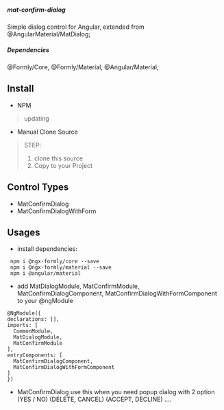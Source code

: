 ##### mat-confirm-dialog
  Simple dialog control for Angular, extended from @AngularMaterial/MatDialog;
##### Dependencies
 @Formly/Core, @Formly/Material, @Angular/Material; 
## Install
  * NPM
  > updating
  * Manual Clone Source 
  > STEP: 
  > 1. clone this source
  > 2. Copy to your Project 
## Control Types 
  * MatConfirmDialog 
  * MatConfirmDialogWithForm
## Usages
  * install dependencies: 
  ```
   npm i @ngx-formly/core --save 
   npm i @ngx-formly/material --save
   npm i @angular/material
  ```
  * add MatDialogModule, MatConfirmModule, MatConfirmDialogComponent, MatConfirmDialogWithFormComponent to your @ngModule 
  ```
  @NgModule({
  declarations: [],
  imports: [
    CommonModule,
    MatDialogModule,
    MatConfirmModule
  ],
  entryComponents: [
    MatConfirmDialogComponent, 
    MatConfirmDialogWithFormComponent
  ] 
  })
  ```
   * MatConfirmDialog 
   use this when you need popup dialog with 2 option (YES / NO) (DELETE, CANCEL) (ACCEPT, DECLINE) ....
   ```
   
   ```
  
 
 

  


